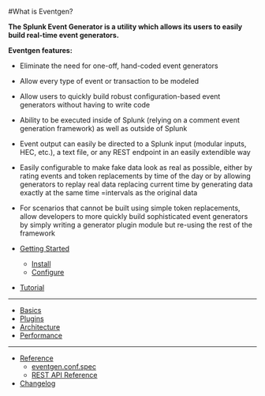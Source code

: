 #What is Eventgen?

**The Splunk Event Generator is a utility which allows its users to easily build real-time event generators.**

**Eventgen features:**
* Eliminate the need for one-off, hand-coded event generators
* Allow every type of event or transaction to be modeled
* Allow users to quickly build robust configuration-based event generators without having to write code
* Ability to be executed inside of Splunk (relying on a comment event generation framework) as well as outside of Splunk
* Event output can easily be directed to a Splunk input (modular inputs, HEC, etc.), a text file, or any REST endpoint in an easily extendible way
* Easily configurable to make fake data look as real as possible, either by rating events and token replacements by time of the day or by allowing generators to replay real data replacing current time by generating data exactly at the same time =intervals as the original data
* For scenarios that cannot be built using simple token replacements, allow developers to more quickly build sophisticated event generators by simply writing a generator plugin module but re-using the rest of the framework

* [Getting Started](SETUP.md)
    * [Install](SETUP.md#install)
    * [Configure](SETUP.md#configure)
* [Tutorial](TUTORIAL.md)
---
* [Basics](BASICS.md)
* [Plugins](PLUGINS.md)
* [Architecture](ARCHITECTURE.md)
* [Performance](PERFORMANCE.md)
---
* [Reference](REFERENCE.md)
    * [eventgen.conf.spec](REFERENCE.md#eventgenconfspec)
    * [REST API Reference](REFERENCE.md#rest-api-reference)
* [Changelog](CHANGELOG.md)

